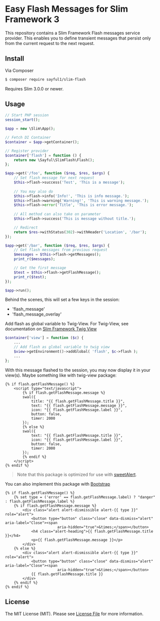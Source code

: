 # Easy Flash Messages for Slim Framework 3

This repository contains a Slim Framework Flash messages service provider. This enables you to define transient messages that persist only from the current request to the next request.

## Install

Via Composer

``` bash
$ composer require sayful1/slim-flash
```

Requires Slim 3.0.0 or newer.

## Usage

```php
// Start PHP session
session_start();

$app = new \Slim\App();

// Fetch DI Container
$container = $app->getContainer();

// Register provider
$container['flash'] = function () {
    return new \Sayful\SlimFlash\Flash();
};

$app->get('/foo', function ($req, $res, $args) {
    // Set flash message for next request
    $this->flash->success('Test', 'This is a message');
    
    // You may also do
    $this->flash->info('Info!', 'This is info message.');
    $this->flash->warning('Warning!', 'This is warning message.');
    $this->flash->error('Title', 'This is error message.');
    
    // All method can also take on parameter
    $this->flash->success('This is message without title.');

    // Redirect
    return $res->withStatus(302)->withHeader('Location', '/bar');
});

$app->get('/bar', function ($req, $res, $args) {
    // Get flash messages from previous request
    $messages = $this->flash->getMessages();
    print_r($messages);

    // Get the first message
    $test = $this->flash->getFlashMessage();
    print_r($test);
});

$app->run();
```

Behind the scenes, this will set a few keys in the session:

- 'flash_message'
- 'flash_message_overlay'

Add flash as global variable to Twig-View. For Twig-View, see documentation on [Slim Framework Twig View](https://github.com/slimphp/Twig-View)
```php
$container['view'] = function ($c) {
    ...
    // Add flash as global variable to twig view
    $view->getEnvironment()->addGlobal( 'flash', $c->flash );
    ...
};
```

With this message flashed to the session, you may now display it in your view(s). Maybe something like with twig-view package:
```twig
{% if flash.getFlashMessage() %}
    <script type="text/javascript">
        {% if flash.getFlashMessage.message %}
        swal({
            title: "{{ flash.getFlashMessage.title }}",
            text: "{{ flash.getFlashMessage.message }}",
            icon: "{{ flash.getFlashMessage.label }}",
            button: false,
            timer: 2000
        });
        {% else %}
        swal({
            text: "{{ flash.getFlashMessage.title }}",
            icon: "{{ flash.getFlashMessage.label }}",
            button: false,
            timer: 2000
        });
        {% endif %}
    </script>
{% endif %}
```

> Note that this package is optimized for use with [sweetAlert](https://sweetalert.js.org/).

You can also implement this package with [Bootstrap](http://getbootstrap.com/)
```twig
{% if flash.getFlashMessage() %}
    {% set type = ('error' == flash.getFlashMessage.label) ? "danger" : flash.getFlashMessage.label %}
    {% if flash.getFlashMessage.message %}
        <div class="alert alert-dismissible alert-{{ type }}" role="alert">
            <button type="button" class="close" data-dismiss="alert" aria-label="Close"><span
                        aria-hidden="true">&times;</span></button>
            <h4 class="alert-heading">{{ flash.getFlashMessage.title }}</h4>
            <p>{{ flash.getFlashMessage.message }}</p>
        </div>
    {% else %}
        <div class="alert alert-dismissible alert-{{ type }}" role="alert">
            <button type="button" class="close" data-dismiss="alert" aria-label="Close"><span
                        aria-hidden="true">&times;</span></button>
            {{ flash.getFlashMessage.title }}
        </div>
    {% endif %}
{% endif %}
```

## License

The MIT License (MIT). Please see [License File](LICENSE.md) for more information.
